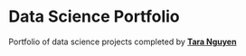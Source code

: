 # Data Science Portfolio

Portfolio of data science projects completed by [**Tara Nguyen**](https://www.linkedin.com/in/taranguyen264/)
